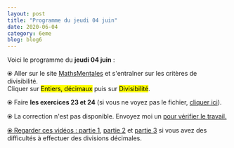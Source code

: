 ```yaml
---
layout: post
title: "Programme du jeudi 04 juin"
date: 2020-06-04
category: 6eme
blog: blog6
---
```


Voici le programme du <b>jeudi 04 juin</b> :

⦿ Aller sur le site <a href="http://mathsmentales.net/">MathsMentales</a> et s'entraîner sur les critères de divisibilité.
<br>
Cliquer sur <mark>Entiers, décimaux</mark> puis sur <mark>Divisibilité</mark>. 

⦿ Faire <strong>les exercices 23 et 24</strong> (si vous ne voyez pas le fichier, <a href="/exercices/6eme/6eme_exercices_jeudi_04_juin_2020.pdf">cliquer ici</a>).

<object data="/exercices/6eme/6eme_exercices_jeudi_04_juin_2020.pdf" width="100%" height="500" type='application/pdf'></object>

⦿ La correction n'est pas disponible. Envoyez moi un <a href="mailto:benjamindang2015@gmail.com"> pour vérifier le travail.

⦿ Regarder ces vidéos : <a class="video" href="https://youtu.be/RbkDd_p_EVU">partie 1</a>, <a class="video" href="https://youtu.be/kagPFHfG-ZU">partie 2</a> et <a class="video" href="https://youtu.be/CnuDwxwNl9k">partie 3</a> si vous avez des difficultés à effectuer des divisions décimales.
